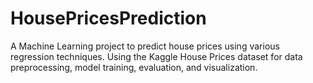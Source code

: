 # HousePricesPrediction
A Machine Learning project to predict house prices using various regression techniques. Using the Kaggle House Prices dataset for data preprocessing, model training, evaluation, and visualization.
